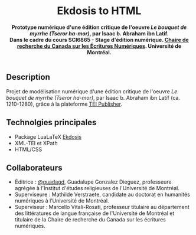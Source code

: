 <div align="center">
  <h1>Ekdosis to HTML</h1>
  <strong>Prototype numérique d'une édition critique de l'oeuvre <em>Le bouquet de myrrhe (Tseror ha-mor)</em>, par Isaac b. Abraham ibn Latif.</strong><br>
  <strong>Dans le cadre du cours SCI6865 - Stage d'édition numérique. <a href="https://ecrituresnumeriques.ca/fr/" target="_blank">Chaire de recherche du Canada sur les Écritures Numériques</a>. Université de Montréal.</strong>
</div>
<br>

## Description

Projet de modélisation numérique d'une édition critique de l'oeuvre *Le bouquet de myrrhe (Tseror ha-mor)*, par Isaac b. Abraham ibn Latif (ca. 1210-1280), grâce à la plateforme [TEI Publisher](https://teipublisher.com/index.html). 

## Technolgies principales

- Package LuaLaTeX [Ekdosis](http://www.ekdosis.org)
- XML-TEI et XPath
- HTML/CSS

## Collaborateurs

- Éditrice : [@guadagd](https://github.com/guadagd), Guadalupe Gonzalez Dieguez, professeure agrégée à l'Institut d'études religieuses de l'Université de Montréal. 
- Superviseure : Mathilde Verstraete, candidate au doctorat en humanités numériques à l’Université de Montréal.
- Superviseur : Marcello Vitali-Rosati, professeur titulaire au département des littératures de langue française de l'Université de Montréal et titulaire de la Chaire de recherche du Canada sur les écritures numériques.